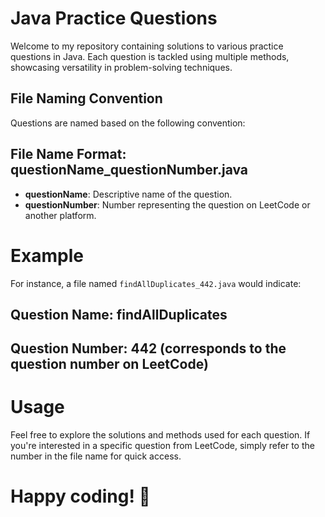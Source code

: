 # Java Practice Questions

Welcome to my repository containing solutions to various practice questions in Java. Each question is tackled using multiple methods, showcasing versatility in problem-solving techniques.

## File Naming Convention
Questions are named based on the following convention:

## File Name Format: questionName_questionNumber.java
- **questionName**: Descriptive name of the question.
- **questionNumber**: Number representing the question on LeetCode or another platform.

# Example
For instance, a file named `findAllDuplicates_442.java` would indicate:

## Question Name: findAllDuplicates
## Question Number: 442 (corresponds to the question number on LeetCode)

# Usage
Feel free to explore the solutions and methods used for each question. If you're interested in a specific question from LeetCode, simply refer to the number in the file name for quick access.

# Happy coding! 🚀

